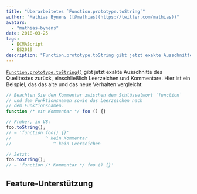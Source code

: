 ```yaml
---
title: "Überarbeitetes `Function.prototype.toString`"
author: "Mathias Bynens ([@mathias](https://twitter.com/mathias))"
avatars:
  - "mathias-bynens"
date: 2018-03-25
tags:
  - ECMAScript
  - ES2019
description: "Function.prototype.toString gibt jetzt exakte Ausschnitte des Quelltextes zurück, einschließlich Leerzeichen und Kommentare."
---
```

[`Function.prototype.toString()`](https://tc39.es/Function-prototype-toString-revision/) gibt jetzt exakte Ausschnitte des Quelltextes zurück, einschließlich Leerzeichen und Kommentare. Hier ist ein Beispiel, das das alte und das neue Verhalten vergleicht:

<!--truncate-->
```js
// Beachten Sie den Kommentar zwischen dem Schlüsselwort `function`
// und dem Funktionsnamen sowie das Leerzeichen nach
// dem Funktionsnamen.
function /* ein Kommentar */ foo () {}

// Früher, in V8:
foo.toString();
// → 'function foo() {}'
//             ^ kein Kommentar
//                ^ kein Leerzeichen

// Jetzt:
foo.toString();
// → 'function /* Kommentar */ foo () {}'
```

## Feature-Unterstützung

<feature-support chrome="66 /blog/v8-release-66#function-tostring"
                 firefox="ja"
                 safari="nein"
                 nodejs="8"
                 babel="nein"></feature-support>
